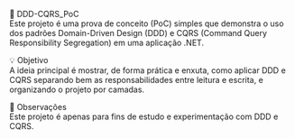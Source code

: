 🧱 DDD-CQRS_PoC  
Este projeto é uma prova de conceito (PoC) simples que demonstra o uso dos padrões Domain-Driven Design (DDD) e CQRS (Command Query Responsibility Segregation) em uma aplicação .NET.

💡 Objetivo  
A ideia principal é mostrar, de forma prática e enxuta, como aplicar DDD e CQRS separando bem as responsabilidades entre leitura e escrita, e organizando o projeto por camadas.

📌 Observações  
Este projeto é apenas para fins de estudo e experimentação com DDD e CQRS.
